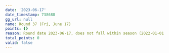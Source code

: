 ```yaml
---
date: '2023-06-17'
date_timestamp: 738688
gg_url: null
name: Round 37 (Fri, June 17)
points: {}
reason: Round date 2023-06-17, does not fall within season (2022-01-01 to 2022-12-30)
total_points: 0
valid: false
---
```

